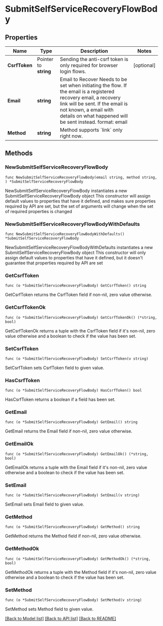 # SubmitSelfServiceRecoveryFlowBody

## Properties

Name | Type | Description | Notes
------------ | ------------- | ------------- | -------------
**CsrfToken** | Pointer to **string** | Sending the anti-csrf token is only required for browser login flows. | [optional] 
**Email** | **string** | Email to Recover  Needs to be set when initiating the flow. If the email is a registered recovery email, a recovery link will be sent. If the email is not known, a email with details on what happened will be sent instead.  format: email | 
**Method** | **string** | Method supports &#x60;link&#x60; only right now. | 

## Methods

### NewSubmitSelfServiceRecoveryFlowBody

`func NewSubmitSelfServiceRecoveryFlowBody(email string, method string, ) *SubmitSelfServiceRecoveryFlowBody`

NewSubmitSelfServiceRecoveryFlowBody instantiates a new SubmitSelfServiceRecoveryFlowBody object
This constructor will assign default values to properties that have it defined,
and makes sure properties required by API are set, but the set of arguments
will change when the set of required properties is changed

### NewSubmitSelfServiceRecoveryFlowBodyWithDefaults

`func NewSubmitSelfServiceRecoveryFlowBodyWithDefaults() *SubmitSelfServiceRecoveryFlowBody`

NewSubmitSelfServiceRecoveryFlowBodyWithDefaults instantiates a new SubmitSelfServiceRecoveryFlowBody object
This constructor will only assign default values to properties that have it defined,
but it doesn't guarantee that properties required by API are set

### GetCsrfToken

`func (o *SubmitSelfServiceRecoveryFlowBody) GetCsrfToken() string`

GetCsrfToken returns the CsrfToken field if non-nil, zero value otherwise.

### GetCsrfTokenOk

`func (o *SubmitSelfServiceRecoveryFlowBody) GetCsrfTokenOk() (*string, bool)`

GetCsrfTokenOk returns a tuple with the CsrfToken field if it's non-nil, zero value otherwise
and a boolean to check if the value has been set.

### SetCsrfToken

`func (o *SubmitSelfServiceRecoveryFlowBody) SetCsrfToken(v string)`

SetCsrfToken sets CsrfToken field to given value.

### HasCsrfToken

`func (o *SubmitSelfServiceRecoveryFlowBody) HasCsrfToken() bool`

HasCsrfToken returns a boolean if a field has been set.

### GetEmail

`func (o *SubmitSelfServiceRecoveryFlowBody) GetEmail() string`

GetEmail returns the Email field if non-nil, zero value otherwise.

### GetEmailOk

`func (o *SubmitSelfServiceRecoveryFlowBody) GetEmailOk() (*string, bool)`

GetEmailOk returns a tuple with the Email field if it's non-nil, zero value otherwise
and a boolean to check if the value has been set.

### SetEmail

`func (o *SubmitSelfServiceRecoveryFlowBody) SetEmail(v string)`

SetEmail sets Email field to given value.


### GetMethod

`func (o *SubmitSelfServiceRecoveryFlowBody) GetMethod() string`

GetMethod returns the Method field if non-nil, zero value otherwise.

### GetMethodOk

`func (o *SubmitSelfServiceRecoveryFlowBody) GetMethodOk() (*string, bool)`

GetMethodOk returns a tuple with the Method field if it's non-nil, zero value otherwise
and a boolean to check if the value has been set.

### SetMethod

`func (o *SubmitSelfServiceRecoveryFlowBody) SetMethod(v string)`

SetMethod sets Method field to given value.



[[Back to Model list]](../README.md#documentation-for-models) [[Back to API list]](../README.md#documentation-for-api-endpoints) [[Back to README]](../README.md)


